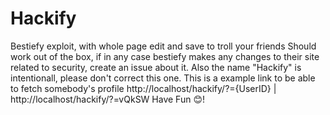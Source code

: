# Hackify
Bestiefy exploit, with whole page edit and save to troll your friends
	Should work out of the box, if in any case bestiefy makes any changes to their site related to security, create an issue about it.
	Also the name "Hackify" is intentionall, please don't correct this one.
	This is a example link to be able to fetch somebody's profile
	http://localhost/hackify/?={UserID} | http://localhost/hackify/?=vQkSW
	Have Fun 😊!

